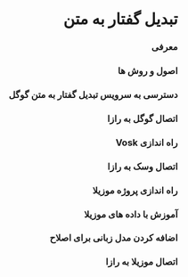 <div dir="rtl" align='right'>

# تبدیل گفتار به متن
### معرفی
### اصول و روش ها
### دسترسی به سرویس تبدیل گفتار به متن گوگل
### اتصال گوگل به رازا
### راه اندازی Vosk
### اتصال وسک به رازا
### راه اندازی پروژه موزیلا
### آموزش با داده های موزیلا 
### اضافه کردن مدل زبانی برای اصلاح
### اتصال موزیلا به رازا
